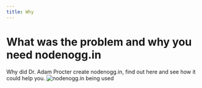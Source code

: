 ```yaml
---
title: Why
---
```


# What was the problem and why you need nodenogg.in
Why did Dr. Adam Procter create nodenogg.in, find out here and see how it could help you.
![nodenogg.in being used](../assets/studio2.png)